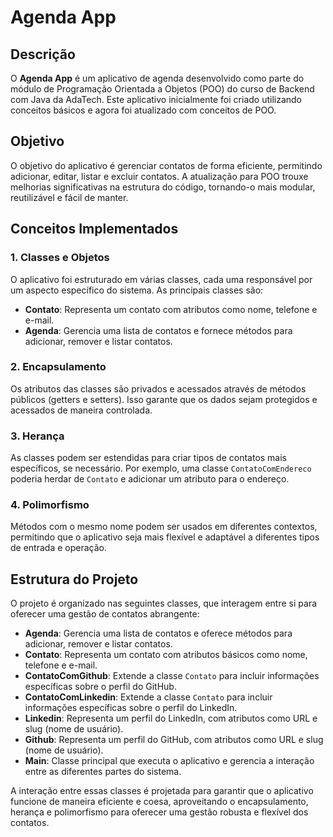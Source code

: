 # Agenda App

## Descrição

O **Agenda App** é um aplicativo de agenda desenvolvido como parte do módulo de Programação Orientada a Objetos (POO) do curso de Backend com Java da AdaTech. Este aplicativo inicialmente foi criado utilizando conceitos básicos e agora foi atualizado com conceitos de POO.

## Objetivo

O objetivo do aplicativo é gerenciar contatos de forma eficiente, permitindo adicionar, editar, listar e excluir contatos. A atualização para POO trouxe melhorias significativas na estrutura do código, tornando-o mais modular, reutilizável e fácil de manter.

## Conceitos Implementados

### 1. **Classes e Objetos**

O aplicativo foi estruturado em várias classes, cada uma responsável por um aspecto específico do sistema. As principais classes são:

- **Contato**: Representa um contato com atributos como nome, telefone e e-mail.
- **Agenda**: Gerencia uma lista de contatos e fornece métodos para adicionar, remover e listar contatos.

### 2. **Encapsulamento**

Os atributos das classes são privados e acessados através de métodos públicos (getters e setters). Isso garante que os dados sejam protegidos e acessados de maneira controlada.

### 3. **Herança**

As classes podem ser estendidas para criar tipos de contatos mais específicos, se necessário. Por exemplo, uma classe `ContatoComEndereco` poderia herdar de `Contato` e adicionar um atributo para o endereço.

### 4. **Polimorfismo**

Métodos com o mesmo nome podem ser usados em diferentes contextos, permitindo que o aplicativo seja mais flexível e adaptável a diferentes tipos de entrada e operação.

## Estrutura do Projeto

O projeto é organizado nas seguintes classes, que interagem entre si para oferecer uma gestão de contatos abrangente:

- **Agenda**: Gerencia uma lista de contatos e oferece métodos para adicionar, remover e listar contatos.
- **Contato**: Representa um contato com atributos básicos como nome, telefone e e-mail.
- **ContatoComGithub**: Extende a classe `Contato` para incluir informações específicas sobre o perfil do GitHub.
- **ContatoComLinkedin**: Extende a classe `Contato` para incluir informações específicas sobre o perfil do LinkedIn.
- **Linkedin**: Representa um perfil do LinkedIn, com atributos como URL e slug (nome de usuário).
- **Github**: Representa um perfil do GitHub, com atributos como URL e slug (nome de usuário).
- **Main**: Classe principal que executa o aplicativo e gerencia a interação entre as diferentes partes do sistema.

A interação entre essas classes é projetada para garantir que o aplicativo funcione de maneira eficiente e coesa, aproveitando o encapsulamento, herança e polimorfismo para oferecer uma gestão robusta e flexível dos contatos.


